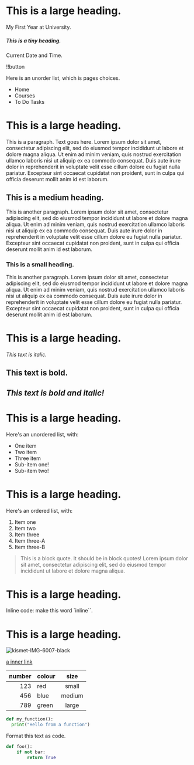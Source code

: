 
# This is a large heading.
My First Year at University.

##### This is a tiny heading.
Current Date and Time.

!!button

Here is an unorder list, which is pages choices.
- Home
- Courses
- To Do Tasks















# This is a large heading. 
This is a paragraph. Text goes here. Lorem ipsum dolor sit amet, consectetur adipiscing elit, sed do eiusmod tempor incididunt ut labore et dolore magna aliqua. Ut enim ad minim veniam, quis nostrud exercitation ullamco laboris nisi ut aliquip ex ea commodo consequat. Duis aute irure dolor in reprehenderit in voluptate velit esse cillum dolore eu fugiat nulla pariatur. Excepteur sint occaecat cupidatat non proident, sunt in culpa qui officia deserunt mollit anim id est laborum.

## This is a medium heading. 

This is another paragraph. Lorem ipsum dolor sit amet, consectetur adipiscing elit, sed do eiusmod tempor incididunt ut labore et dolore magna aliqua. Ut enim ad minim veniam, quis nostrud exercitation ullamco laboris nisi ut aliquip ex ea commodo consequat. Duis aute irure dolor in reprehenderit in voluptate velit esse cillum dolore eu fugiat nulla pariatur. Excepteur sint occaecat cupidatat non proident, sunt in culpa qui officia deserunt mollit anim id est laborum.

### This is a small heading. 

This is another paragraph. Lorem ipsum dolor sit amet, consectetur adipiscing elit, sed do eiusmod tempor incididunt ut labore et dolore magna aliqua. Ut enim ad minim veniam, quis nostrud exercitation ullamco laboris nisi ut aliquip ex ea commodo consequat. Duis aute irure dolor in reprehenderit in voluptate velit esse cillum dolore eu fugiat nulla pariatur. Excepteur sint occaecat cupidatat non proident, sunt in culpa qui officia deserunt mollit anim id est laborum.

# This is a large heading. 

_This text is italic._

## This text is bold.

## _This text is bold and italic!_

# This is a large heading. 


Here's an unordered list, with:
- One item
- Two item
- Three item
- Sub-item one!
- Sub-item two!

# This is a large heading. 

Here's an ordered list, with:
1. Item one
2. Item two
3. Item three
4. Item three-A
5. Item three-B

> This is a block quote. It should be in block quotes! Lorem ipsum dolor sit amet, consectetur adipiscing elit, sed do eiusmod tempor incididunt ut labore et dolore magna aliqua.

# This is a large heading. 

Inline code: make this word `inline``. 

# This is a large heading. 


![kismet-IMG-6007-black](https://upload.wikimedia.org/wikipedia/commons/0/03/Kismet-IMG_6007-black.jpg)

[a inner link](https://commons.wikimedia.org/wiki/File:Kismet-IMG_6007-black.jpg "image")


| number| colour |  size   |   
|------:| :------| :-----: |
|  123  |  red   |  small  |
|  456  |  blue  |  medium |
|  789  |  green |  large  |



```python
def my_function():
  print("Hello from a function")
```

Format this text as code. 
```python
def foo():
    if not bar:
        return True
```




